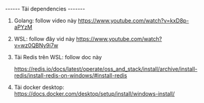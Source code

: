 ------ Tải dependencies -------
1. Golang: follow video này https://www.youtube.com/watch?v=kxD8p-aPYzM



2. WSL: follow đây vid này https://www.youtube.com/watch?v=wz0QBNy9i7w



3. Tải Redis trên WSL: follow doc này 

    https://redis.io/docs/latest/operate/oss_and_stack/install/archive/install-redis/install-redis-on-windows/#install-redis


4. Tải docker desktop: https://docs.docker.com/desktop/setup/install/windows-install/



